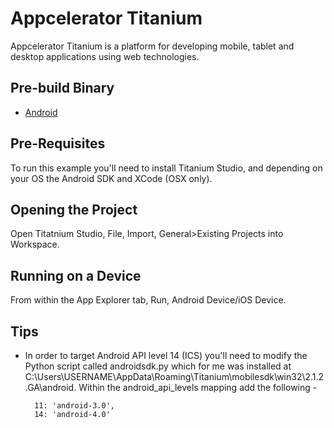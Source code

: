 # Appcelerator Titanium

Appcelerator Titanium is a platform for developing mobile, tablet and desktop applications using web technologies.

## Pre-build Binary

* [Android](https://github.com/ColinEberhardt/PropertyFinderCrossPlatform/Property%20Finder.apk/qr_code)

## Pre-Requisites

To run this example you'll need to install Titanium Studio, and depending on your OS the Android SDK and XCode (OSX only).

## Opening the Project

Open Titatnium Studio, File, Import, General>Existing Projects into Workspace.

## Running on a Device

From within the App Explorer tab, Run, Android Device/iOS Device.

## Tips

* In order to target Android API level 14 (ICS) you'll need to modify the Python script called androidsdk.py which for me was installed at C:\Users\USERNAME\AppData\Roaming\Titanium\mobilesdk\win32\2.1.2.GA\android. Within the android_api_levels mapping add the following -

        11: 'android-3.0',
        14: 'android-4.0'
 
